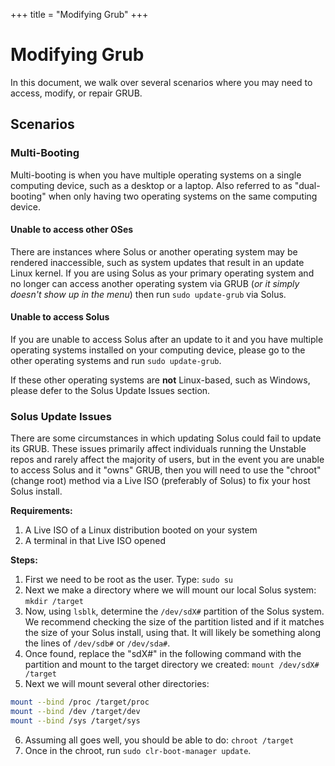 +++
title = "Modifying Grub"
+++
# Modifying Grub

In this document, we walk over several scenarios where you may need to access, modify, or repair GRUB.

## Scenarios

### Multi-Booting

Multi-booting is when you have multiple operating systems on a single computing device, such as a desktop or a laptop. Also referred to as "dual-booting" when only having two operating systems on the same computing device.

#### Unable to access other OSes

There are instances where Solus or another operating system may be rendered inaccessible, such as system updates that result in an update Linux kernel. If you are using Solus as your primary operating system and no longer can access another operating system via GRUB (*or it simply doesn't show up in the menu*) then run `sudo update-grub` via Solus.

#### Unable to access Solus

If you are unable to access Solus after an update to it and you have multiple operating systems installed on your computing device, please go to the other operating systems and run `sudo update-grub`.

If these other operating systems are **not** Linux-based, such as Windows, please defer to the Solus Update Issues section.

### Solus Update Issues

There are some circumstances in which updating Solus could fail to update its GRUB. These issues primarily affect individuals running the Unstable repos and rarely affect the majority of users, but in the event you are unable to access Solus and it "owns" GRUB, then you will need to use the "chroot" (change root) method via a Live ISO (preferably of Solus) to fix your host Solus install.

**Requirements:**

1. A Live ISO of a Linux distribution booted on your system
2. A terminal in that Live ISO opened

**Steps:**

1. First we need to be root as the user. Type: `sudo su`
2. Next we make a directory where we will mount our local Solus system: `mkdir /target`
3. Now, using `lsblk`, determine the `/dev/sdX#` partition of the Solus system. We recommend checking the size of the partition listed and if it matches the size of your Solus install, using that. It will likely be something along the lines of `/dev/sdb#` or `/dev/sda#`.
4. Once found, replace the "sdX#" in the following command with the partition and mount to the target directory we created: `mount /dev/sdX# /target`
5. Next we will mount several other directories:

``` bash
mount --bind /proc /target/proc
mount --bind /dev /target/dev
mount --bind /sys /target/sys
```

6. Assuming all goes well, you should be able to do: `chroot /target`
7. Once in the chroot, run `sudo clr-boot-manager update`.
